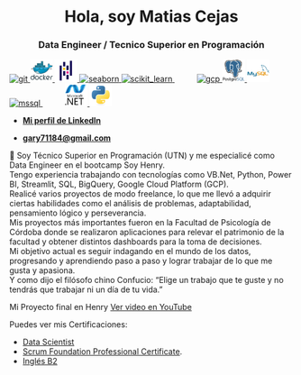 <h1 align="center">Hola, soy Matias Cejas</h1>
<h3 align="center">Data Engineer / Tecnico Superior en Programación</h3>
<p align="left"> 
<a href="https://git-scm.com/" target="_blank" rel="noreferrer"> <img src="https://www.vectorlogo.zone/logos/git-scm/git-scm-icon.svg" alt="git" width="40" height="40"/> </a> 
<a href="https://www.docker.com/" target="_blank" rel="noreferrer"> <img src="https://raw.githubusercontent.com/devicons/devicon/master/icons/docker/docker-original-wordmark.svg" alt="docker" width="40" height="40"/> </a> 
<a href="https://pandas.pydata.org/" target="_blank" rel="noreferrer"> <img src="https://raw.githubusercontent.com/devicons/devicon/2ae2a900d2f041da66e950e4d48052658d850630/icons/pandas/pandas-original.svg" alt="pandas" width="40" height="40"/> 
<a href="https://seaborn.pydata.org/" target="_blank" rel="noreferrer"> <img src="https://seaborn.pydata.org/_images/logo-mark-lightbg.svg" alt="seaborn" width="40" height="40"/> </a> 
<a href="https://scikit-learn.org/" target="_blank" rel="noreferrer"> <img src="https://upload.wikimedia.org/wikipedia/commons/0/05/Scikit_learn_logo_small.svg" alt="scikit_learn" width="40" height="40"/> </a> 
&nbsp;&nbsp;&nbsp;&nbsp;
&nbsp;&nbsp;&nbsp;&nbsp;
<a href="https://cloud.google.com" target="_blank" rel="noreferrer"> <img src="https://www.vectorlogo.zone/logos/google_cloud/google_cloud-icon.svg" alt="gcp" width="40" height="40"/> </a> 
</a> <a href="https://www.postgresql.org" target="_blank" rel="noreferrer"> <img src="https://raw.githubusercontent.com/devicons/devicon/master/icons/postgresql/postgresql-original-wordmark.svg" alt="postgresql" width="40" height="40"/> 
<a href="https://www.mysql.com/" target="_blank" rel="noreferrer"> <img src="https://raw.githubusercontent.com/devicons/devicon/master/icons/mysql/mysql-original-wordmark.svg" alt="mysql" width="40" height="40"/> </a> 
<a href="https://www.microsoft.com/en-us/sql-server" target="_blank" rel="noreferrer"> <img src="https://www.svgrepo.com/show/303229/microsoft-sql-server-logo.svg" alt="mssql" width="40" height="40"/> </a> 
&nbsp;&nbsp;&nbsp;&nbsp;
&nbsp;&nbsp;&nbsp;&nbsp;
<a href="https://dotnet.microsoft.com/" target="_blank" rel="noreferrer"> <img src="https://raw.githubusercontent.com/devicons/devicon/master/icons/dot-net/dot-net-original-wordmark.svg" alt="dotnet" width="40" height="40"/> </a> 
</a> <a href="https://www.python.org" target="_blank" rel="noreferrer"> <img src="https://raw.githubusercontent.com/devicons/devicon/master/icons/python/python-original.svg" alt="python" width="40" height="40"/> </a> 



- <a href="https://www.linkedin.com/in/matias-cejas71184/" target="_blank" rel="noreferrer">**Mi perfil de LinkedIn**</a>

- **gary71184@gmail.com**


📄 Soy Técnico Superior en Programación (UTN) y me especialicé como Data Engineer en el bootcamp Soy Henry.  
Tengo experiencia trabajando con tecnologías como VB.Net, Python, Power BI, Streamlit, SQL, BigQuery, Google Cloud Platform (GCP).  
Realicé varios proyectos de modo freelance, lo que me llevó a adquirir ciertas habilidades como el análisis de problemas, adaptabilidad, pensamiento lógico y perseverancia.  
Mis proyectos más importantes fueron en la Facultad de Psicología de Córdoba donde se realizaron aplicaciones para relevar el patrimonio de la facultad y obtener distintos dashboards para la toma de decisiones.  
Mi objetivo actual es seguir indagando en el mundo de los datos, progresando y aprendiendo paso a paso y lograr trabajar de lo que me gusta y apasiona.  
Y como dijo el filósofo chino Confucio: “Elige un trabajo que te guste y no tendrás que trabajar ni un día de tu vida.”

Mi Proyecto final en Henry 
[Ver video en YouTube](https://www.youtube.com/watch?v=TFum54FvwY4)

Puedes ver mis Certificaciones: 
- [Data Scientist](https://certificates.soyhenry.com/new-cert?id=75b573dcf982d20514db5d1492773a0603f53c1909fdf033d0e64117c5fa47a9)
- [Scrum Foundation Professional Certificate](https://drive.google.com/file/d/1yZfn9AlCoZhCUwJxENi66978AyyZG0R5/view).
- [Inglés B2](https://www.efset.org/cert/1YCJJ5)






